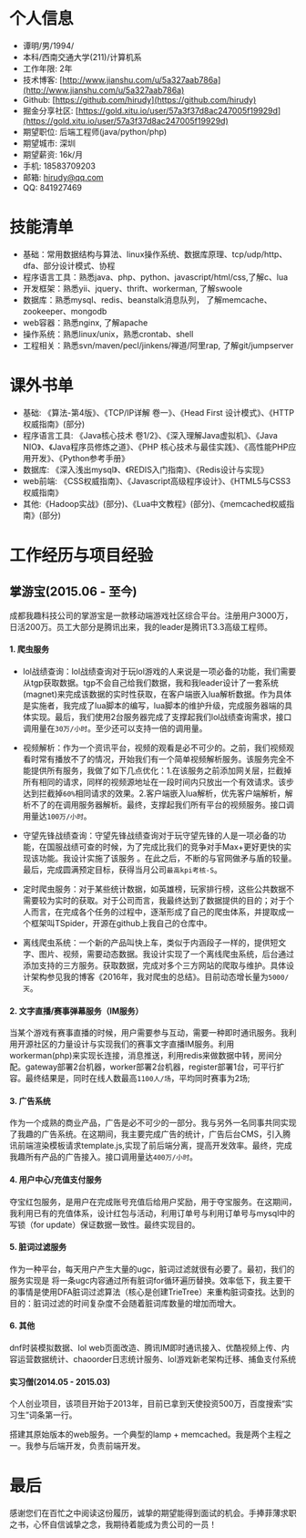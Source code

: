 # 个人信息

- 谭明/男/1994/
- 本科/西南交通大学(211)/计算机系
- 工作年限: 2年
- 技术博客: [http://www.jianshu.com/u/5a327aab786a](http://www.jianshu.com/u/5a327aab786a)
- Github: [https://github.com/hirudy](https://github.com/hirudy)
- 掘金分享社区: [https://gold.xitu.io/user/57a3f37d8ac247005f19929d](https://gold.xitu.io/user/57a3f37d8ac247005f19929d)
- 期望职位: 后端工程师(java/python/php)
- 期望城市: 深圳
- 期望薪资: 16k/月
- 手机: 18583709203
- 邮箱: hirudy@qq.com
- QQ: 841927469

# 技能清单

- 基础：常用数据结构与算法、linux操作系统、数据库原理、tcp/udp/http、dfa、部分设计模式、协程
- 程序语言工具：熟悉java、php、python、javascript/html/css,了解c、lua
- 开发框架：熟悉yii、jquery、thrift、workerman, 了解swoole
- 数据库：熟悉mysql、redis、beanstalk消息队列， 了解memcache、zookeeper、mongodb
- web容器：熟悉nginx, 了解apache
- 操作系统：熟悉linux/unix，熟悉crontab、shell
- 工程相关：熟悉svn/maven/pecl/jinkens/禅道/阿里rap, 了解git/jumpserver

# 课外书单
- 基础: 《算法-第4版》、《TCP/IP详解 卷一》、《Head First 设计模式》、《HTTP权威指南》(部分)
- 程序语言工具: 《Java核心技术 卷1/2》、《深入理解Java虚拟机》、《Java NIO》、《Java程序员修炼之道》、《PHP 核心技术与最佳实践》、《高性能PHP应用开发》、《Python参考手册》
- 数据库: 《深入浅出mysql》、《REDIS入门指南》、《Redis设计与实现》
- web前端: 《CSS权威指南》、《Javascript高级程序设计》、《HTML5与CSS3权威指南》
- 其他:《Hadoop实战》(部分)、《Lua中文教程》(部分)、《memcached权威指南》(部分)

# 工作经历与项目经验

## 掌游宝(2015.06 - 至今)
成都我趣科技公司的掌游宝是一款移动端游戏社区综合平台。注册用户3000万，日活200万。员工大部分是腾讯出来，我的leader是腾讯T3.3高级工程师。

#### 1. 爬虫服务

- lol战绩查询：lol战绩查询对于玩lol游戏的人来说是一项必备的功能，我们需要从tgp获取数据。tgp不会自己给我们数据，我和我leader设计了一套系统(magnet)来完成该数据的实时性获取，在客户端嵌入lua解析数据。作为具体是实施者，我完成了lua脚本的编写，lua脚本的维护升级，完成服务器端的具体实现。最后，我们使用2台服务器完成了支撑起我们lol战绩查询需求，接口调用量在`30万/小时`。至少还可以支持一倍的调用量。

- 视频解析：作为一个资讯平台，视频的观看是必不可少的。之前，我们视频观看时常有播放不了的情况，开始我们有一个简单视频解析服务。该服务完全不能提供所有服务，我做了如下几点优化：1.在该服务之前添加网关层，拦截掉所有相同的请求，同样的视频源地址在一段时间内只放出一个有效请求。该步达到拦截掉`60%`相同请求的效果。2.客户端嵌入lua解析，优先客户端解析，解析不了的在调用服务器解析。最终，支撑起我们所有平台的视频服务。接口调用量达`100万/小时`。

- 守望先锋战绩查询：守望先锋战绩查询对于玩守望先锋的人是一项必备的功能，在国服战绩可查的时候，为了完成比我们的竞争对手Max+更好更快的实现该功能。我设计实施了该服务
。在此之后，不断的与官网做矛与盾的较量。最后，完成圆满预定目标，获得当月公司`最高kpi考核-S`。

- 定时爬虫服务：对于某些统计数据，如英雄榜，玩家排行榜，这些公共数据不需要较为实时的获取。对于公司而言，我最终达到了数据提供的目的；对于个人而言，在完成各个任务的过程中，逐渐形成了自己的爬虫体系，并提取成一个框架叫TSpider，开源在github上我自己的仓库中。

- 离线爬虫系统：一个新的产品叫快上车，类似于内涵段子一样的，提供短文字、图片、视频，需要动态数据。我设计实现了一个离线爬虫系统，后台通过添加支持的三方服务。获取数据，完成对多个三方网站的爬取与维护。具体设计架构参见我的博客《2016年，我对爬虫的总结》。目前动态增长量为`5000/天`。

#### 2. 文字直播/赛事弹幕服务（IM服务）
当某个游戏有赛事直播的时候，用户需要参与互动，需要一种即时通讯服务。我利用开源社区的力量设计与实现我们的赛事文字直播IM服务。利用workerman(php)来实现长连接，消息推送，利用redis来做数据中转，房间分配。gateway部署2台机器，worker部署2台机器，register部署1台，可平行扩容。最终结果是，同时在线人数最高`1100人/场`，平均同时赛事为2场;

#### 3. 广告系统
作为一个成熟的商业产品，广告是必不可少的一部分。我与另外一名同事共同实现了我趣的广告系统。在这期间，我主要完成广告的统计，广告后台CMS，引入腾讯前端渲染模板请求template.js,实现了前后端分离，提高开发效率。最终，完成我趣所有产品的广告接入。接口调用量达`400万/小时`。

#### 4. 用户中心/充值支付服务
夺宝红包服务，是用户在完成账号充值后给用户奖励，用于夺宝服务。在这期间，我利用已有的充值体系，设计红包与活动，利用订单号与利用订单号与mysql中的写锁（for update）保证数据一致性。最终实现目的。

#### 5. 脏词过滤服务
作为一种平台，每天用户产生大量的ugc，脏词过滤就很有必要了。最初，我们的服务实现是
将一条ugc内容通过所有脏词for循环遍历替换。效率低下，我主要干的事情是使用DFA脏词过滤算法（核心是创建TrieTree）来重构脏词查找。达到的目的：脏词过滤的时间复杂度不会随着脏词库数量的增加而增大。

#### 6. 其他

dnf时装模拟数据、lol web页面改造、腾讯IM即时通讯接入、优酷视频上传、内容运营数据统计、chaoorder日志统计服务、lol游戏新老架构迁移、捕鱼支付系统

#### 实习僧(2014.05 - 2015.03)
个人创业项目，该项目开始于2013年，目前已拿到天使投资500万，百度搜索“实习生”词条第一行。

搭建其原始版本的web服务。一个典型的lamp + memcached。我是两个主程之一。我参与后端开发，负责前端开发。

# 最后

感谢您们在百忙之中阅读这份履历，诚挚的期望能得到面试的机会。手捧菲薄求职之书，心怀自信诚挚之念，我期待着能成为贵公司的一员！